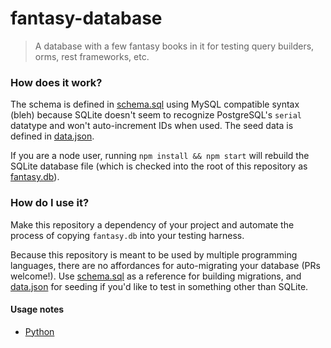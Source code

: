 # fantasy-database
> A database with a few fantasy books in it for testing query builders, orms, rest frameworks, etc.

### How does it work?
The schema is defined in [schema.sql](https://github.com/endpoints/fantasy-database/blob/master/schema.sql) using MySQL compatible syntax (bleh) because SQLite doesn't seem to recognize PostgreSQL's `serial` datatype and won't auto-increment IDs when used. The seed data is defined in [data.json](https://github.com/endpoints/fantasy-database/blob/master/data.json).

If you are a node user, running `npm install && npm start` will rebuild the SQLite database file (which is checked into the root of this repository as [fantasy.db](https://github.com/endpoints/fantasy-database/blob/master/data.json)).

### How do I use it?
Make this repository a dependency of your project and automate the process of copying `fantasy.db` into your testing harness.

Because this repository is meant to be used by multiple programming languages, there are no affordances for auto-migrating your database (PRs welcome!). Use [schema.sql](https://github.com/endpoints/fantasy-database/blob/master/schema.sql) as a reference for building migrations, and [data.json](https://github.com/endpoints/fantasy-database/blob/master/data.json) for seeding if you'd like to test in something other than SQLite.

#### Usage notes
- [Python](https://github.com/endpoints/fantasy-database/blob/master/python/README.md)
